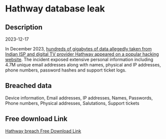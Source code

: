 # Hathway database leak

## Description

2023-12-17

In December 2023, <a href="https://restoreprivacy.com/hacker-allegedly-holds-data-of-41-million-hathway-customers/" target="_blank" rel="noopener">hundreds of gigabytes of data allegedly taken from Indian ISP and digital TV provider Hathway appeared on a popular hacking website</a>. The incident exposed extensive personal information including 4.7M unique email addresses along with names, physical and IP addresses, phone numbers, password hashes and support ticket logs.

## Breached data

Device information, Email addresses, IP addresses, Names, Passwords, Phone numbers, Physical addresses, Salutations, Support tickets

## Free download Link

[Hathway breach Free Download Link](https://link-to.net/1229997/314.9115229481493/dynamic/?r=aHR0cHM6Ly93d3cubWVkaWFmaXJlLmNvbS92aWV3L0F1Wk4wSWY4M2czN2s1bS9oYXRod2F5LmNvbS9maWxl)